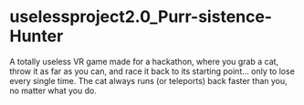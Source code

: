 # uselessproject2.0_Purr-sistence-Hunter
A totally useless VR game made for a hackathon, where you grab a cat, throw it as far as you can, and race it back to its starting point… only to lose every single time. The cat always runs (or teleports) back faster than you, no matter what you do. 
